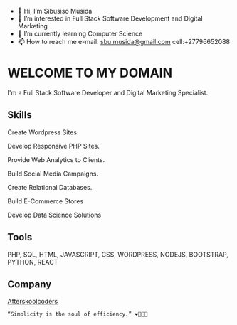 - 👋 Hi, I’m Sibusiso Musida
- 👀 I’m interested in Full Stack Software Development and Digital Marketing
- 🌱 I’m currently learning Computer Science
- 📫 How to reach me e-mail: sbu.musida@gmail.com cell:+27796652088

# WELCOME TO MY DOMAIN

I'm a Full Stack Software Developer and Digital Marketing Specialist.

## Skills

Create Wordpress Sites.

Develop Responsive PHP Sites.

Provide Web Analytics to Clients.

Build Social Media Campaigns.

Create Relational Databases.

Build E-Commerce Stores

Develop Data Science Solutions

## Tools

PHP, SQL, HTML, JAVASCRIPT, CSS, WORDPRESS, NODEJS, BOOTSTRAP, PYTHON, REACT

## Company
[Afterskoolcoders](https://www.afterskoolcoders.com/)


```
“Simplicity is the soul of efficiency.” ❤️‍🔥👨‍💻
```



